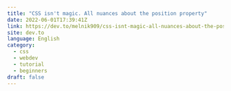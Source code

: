 ```yaml
---
title: "CSS isn't magic. All nuances about the position property"
date: 2022-06-01T17:39:41Z
link: https://dev.to/melnik909/css-isnt-magic-all-nuances-about-the-position-property-53fa?utm_medium=RSS&utm_source=news.12bit.vn
site: dev.to
language: English
category:
  - css
  - webdev
  - tutorial
  - beginners
draft: false
---
```

